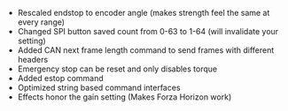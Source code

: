 - Rescaled endstop to encoder angle (makes strength feel the same at every range)
- Changed SPI button saved count from 0-63 to 1-64 (will invalidate your setting)
- Added CAN next frame length command to send frames with different headers
- Emergency stop can be reset and only disables torque
- Added estop command
- Optimized string based command interfaces
- Effects honor the gain setting (Makes Forza Horizon work)